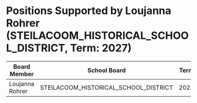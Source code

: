 # Positions Supported by Loujanna Rohrer (STEILACOOM_HISTORICAL_SCHOOL_DISTRICT, Term: 2027)

| Board Member | School Board | Term |
|--------------|--------------|------|
| Loujanna Rohrer | STEILACOOM_HISTORICAL_SCHOOL_DISTRICT | 2027 |

